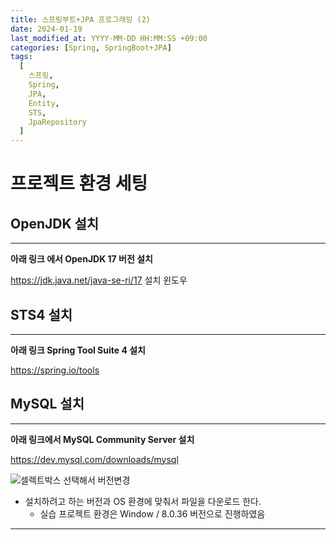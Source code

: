 ```yaml
---
title: 스프링부트+JPA 프로그래밍 (2)
date: 2024-01-19
last_modified_at: YYYY-MM-DD HH:MM:SS +09:00
categories: [Spring, SpringBoot+JPA]
tags:
  [
    스프링,
	Spring,
    JPA,
	Entity,
    STS,
    JpaRepository
  ]
---
```


# 프로젝트 환경 세팅

## OpenJDK 설치

---
<b>아래 링크 에서 OpenJDK 17 버전 설치</b>

<a href="https://jdk.java.net/java-se-ri/17">https://jdk.java.net/java-se-ri/17</a>
설치 윈도우

## STS4 설치

---
<b>아래 링크 Spring Tool Suite 4 설치</b>

<a href="https://spring.io/tools">https://spring.io/tools</a>



## MySQL 설치

---
<b>아래 링크에서 MySQL Community Server 설치</b>

<a href="https://dev.mysql.com/downloads/mysql">https://dev.mysql.com/downloads/mysql</a>


![셀렉트박스 선택해서 버전변경](셀렉트박스%20선택해서%20버전변경.png)

- 설치하려고 하는 버전과 OS 환경에 맞춰서 파일을 다운로드 한다.
  - 실습 프로젝트 환경은 Window / 8.0.36 버전으로 진행하였음

---
